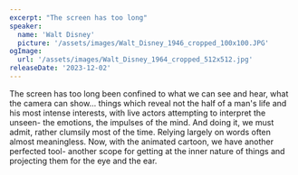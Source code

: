 ```yaml
---
excerpt: "The screen has too long"
speaker:
  name: 'Walt Disney'
  picture: '/assets/images/Walt_Disney_1946_cropped_100x100.JPG'
ogImage:
  url: '/assets/images/Walt_Disney_1964_cropped_512x512.jpg'
releaseDate: '2023-12-02'
---
```


The screen has too long been confined to what we can see and hear, what the camera can show... things which reveal not the half of a man's life and his most intense interests, with live actors attempting to interpret the unseen- the emotions, the impulses of the mind. And doing it, we must admit, rather clumsily most of the time. Relying largely on words often almost meaningless. Now, with the animated cartoon, we have another perfected tool- another scope for getting at the inner nature of things and projecting them for the eye and the ear.
